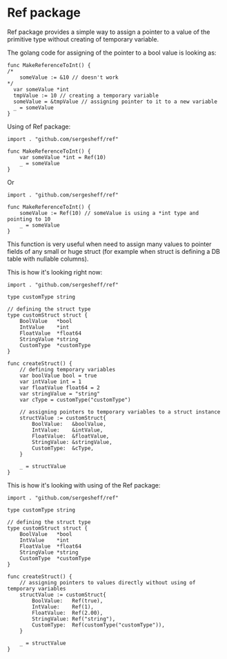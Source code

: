 # Ref package

Ref package provides a simple way to assign a pointer to a value of the primitive type without creating of temporary variable.

The golang code for assigning of the pointer to a bool value is looking as:

```golang
func MakeReferenceToInt() {
/*
    someValue := &10 // doesn't work
*/
  var someValue *int
  tmpValue := 10 // creating a temporary variable
  someValue = &tmpValue // assigning pointer to it to a new variable
  _ = someValue
}
```

Using of Ref package:

```golang
import . "github.com/sergesheff/ref"

func MakeReferenceToInt() {
    var someValue *int = Ref(10)
    _ = someValue
}
```

Or

```golang
import . "github.com/sergesheff/ref"

func MakeReferenceToInt() {
    someValue := Ref(10) // someValue is using a *int type and pointing to 10
    _ = someValue
}
```

This function is very useful when need to assign many values to pointer fields of any small or huge struct (for example when struct is defining a DB table with nullable columns).

This is how it's looking right now:  

```golang
import . "github.com/sergesheff/ref"

type customType string

// defining the struct type
type customStruct struct {
    BoolValue   *bool
    IntValue    *int
    FloatValue  *float64
    StringValue *string
    CustomType  *customType
}

func createStruct() {
    // defining temporary variables
    var boolValue bool = true
    var intValue int = 1
    var floatValue float64 = 2
    var stringValue = "string"
    var cType = customType("customType")
    
    // assigning pointers to temporary variables to a struct instance
    structValue := customStruct{
        BoolValue:   &boolValue,
        IntValue:    &intValue,
        FloatValue:  &floatValue,
        StringValue: &stringValue,
        CustomType:  &cType,
    }
    
    _ = structValue
}
```

This is how it's looking with using of the Ref package:

```golang
import . "github.com/sergesheff/ref"

type customType string

// defining the struct type
type customStruct struct {
    BoolValue   *bool
    IntValue    *int
    FloatValue  *float64
    StringValue *string
    CustomType  *customType
}

func createStruct() {
    // assigning pointers to values directly without using of temporary variables
    structValue := customStruct{
        BoolValue:   Ref(true),
        IntValue:    Ref(1),
        FloatValue:  Ref(2.00),
        StringValue: Ref("string"),
        CustomType:  Ref(customType("customType")),
    }

    _ = structValue
}
```
